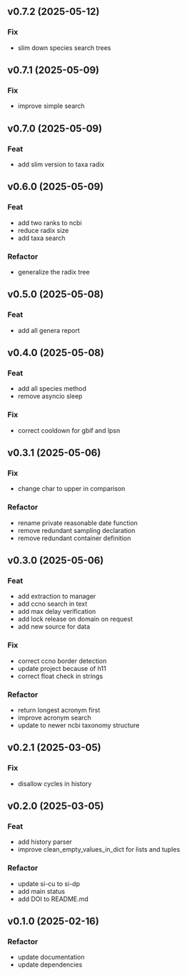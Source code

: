 ## v0.7.2 (2025-05-12)

### Fix

- slim down species search trees

## v0.7.1 (2025-05-09)

### Fix

- improve simple search

## v0.7.0 (2025-05-09)

### Feat

- add slim version to taxa radix

## v0.6.0 (2025-05-09)

### Feat

- add two ranks to ncbi
- reduce radix size
- add taxa search

### Refactor

- generalize the radix tree

## v0.5.0 (2025-05-08)

### Feat

- add all genera report

## v0.4.0 (2025-05-08)

### Feat

- add all species method
- remove asyncio sleep

### Fix

- correct cooldown for gbif and lpsn

## v0.3.1 (2025-05-06)

### Fix

- change char to upper in comparison

### Refactor

- rename private reasonable date function
- remove redundant sampling declaration
- remove redundant container definition

## v0.3.0 (2025-05-06)

### Feat

- add extraction to manager
- add ccno search in text
- add max delay verification
- add lock release on domain on request
- add new source for data

### Fix

- correct ccno border detection
- update project because of h11
- correct float check in strings

### Refactor

- return longest acronym first
- improve acronym search
- update to newer ncbi taxonomy structure

## v0.2.1 (2025-03-05)

### Fix

- disallow cycles in history

## v0.2.0 (2025-03-05)

### Feat

- add history parser
- improve clean_empty_values_in_dict for lists and tuples

### Refactor

- update si-cu to si-dp
- add main status
- add DOI to README.md

## v0.1.0 (2025-02-16)

### Refactor

- update documentation
- update dependencies
